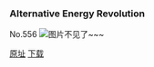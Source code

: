 ### Alternative Energy Revolution
No.556
![图片不见了~~~](https://imgs.xkcd.com/comics/alternative_energy_revolution.jpg)

[原址](https://xkcd.com//556) [下载](https://imgs.xkcd.com/comics/alternative_energy_revolution.jpg)

